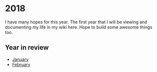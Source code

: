 # 2018
I have many hopes for this year. The first year that I will be viewing and documenting my life in my wiki here. Hope to build some awesome things too.

## Year in review
- [January](january-2018.md)
- [February](february-2018.md)
